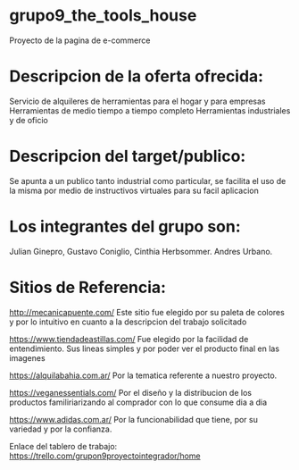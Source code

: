 # grupo9_the_tools_house
Proyecto de la pagina de e-commerce

# Descripcion de la oferta ofrecida:
Servicio de alquileres de herramientas para el hogar y para empresas
Herramientas de medio tiempo a tiempo completo 
Herramientas industriales y de oficio 
# Descripcion del target/publico:
Se apunta a un publico tanto industrial como particular, se facilita el uso de la misma por medio de instructivos virtuales para su facil aplicacion  
# Los integrantes del grupo son: 
Julian Ginepro, 
Gustavo Coniglio,
Cinthia Herbsommer.
Andres Urbano.

# Sitios de Referencia:

http://mecanicapuente.com/
Este sitio fue elegido por su paleta de colores y por lo intuitivo en cuanto a la descripcion del trabajo solicitado

https://www.tiendadeastillas.com/
Fue elegido por la facilidad de entendimiento. Sus lineas simples y por poder ver el producto final en las imagenes 

https://alquilabahia.com.ar/
Por la tematica referente a nuestro proyecto. 

https://veganessentials.com/
Por el diseño y la distribucion de los productos familiriarizando al comprador con lo que consume dia a dia 

https://www.adidas.com.ar/
Por la funcionabilidad que tiene, por su variedad y por la confianza.

Enlace del tablero de trabajo: https://trello.com/grupon9proyectointegrador/home



